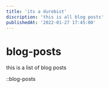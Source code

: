 ```yaml
---
title: 'its a durebist'
discription: 'this is all blog posts'
publishedAt: '2022-01-27 17:45:00'
---
```

# blog-posts

this is a list of blog posts

::blog-posts